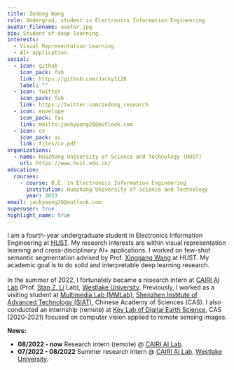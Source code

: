 ```yaml
---
title: Zedong Wang
role: Undergrad. student in Electronics Information Engineering
avatar_filename: avatar.jpg
bio: Student of deep learning.
interests:
  - Visual Representation Learning
  - AI+ application
social:
  - icon: github
    icon_pack: fab
    link: https://github.com/Jacky1128
    label: ""
  - icon: twitter
    icon_pack: fab
    link: https://twitter.com/zedong_research
  - icon: envelope
    icon_pack: fas
    link: mailto:jackywang28@outlook.com
  - icon: cv
    icon_pack: ai
    link: files/cv.pdf
organizations:
  - name: Huazhong University of Science and Technology (HUST)
    url: https://www.hust.edu.cn/
education:
  courses:
    - course: B.E. in Electronics Information Engineering
      institution: Huazhong University of Science and Technology
      year: 2023
email: jackywang28@outlook.com
superuser: true
highlight_name: true
---
```

I am a fourth-year undergraduate student in Electronics Information Engineering at [HUST](http://english.hust.edu.cn/). My research interests are within visual representation learning and cross-disciplinary AI+ applications. I worked on few-shot semantic segmentation advised by Prof. [Xinggang Wang](https://scholar.google.com/citations?hl=zh-CN&user=qNCTLV0AAAAJ) at HUST. My academic goal is to do solid and interpretable deep learning research. \
\
In the summer of 2022, I fortunately became a research intern at [CAIRI AI Lab](https://github.com/Westlake-AI) (Prof. [Stan Z. Li](https://scholar.google.com/citations?user=Y-nyLGIAAAAJ&hl=zh-CN&oi=ao) Lab), [Westlake University](https://en.westlake.edu.cn/). Previously, I worked as a visiting student at [Multimedia Lab (MMLab)](http://mmlab.siat.ac.cn/), [Shenzhen Institute of Advanced Technology (SIAT)](https://english.siat.ac.cn/), Chinese Academy of Sciences (CAS). I also conducted an internship (remote) at [Key Lab of Digital Earth Science](http://www.digitalearthlab.com.cn/), CAS (2020-2021) focused on computer vision applied to remote sensing images.  

**News:**

* **08/2022 - now**   Research intern (remote) @ [CAIRI AI Lab](https://github.com/Westlake-AI).
* **07/2022 - 08/2022**   Summer research intern @ [CAIRI AI Lab](https://github.com/Westlake-AI), [Westlake University](https://en.westlake.edu.cn/).